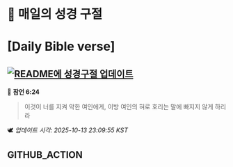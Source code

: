 # 🙏 매일의 성경 구절
# [Daily Bible verse]
## [![README에 성경구절 업데이트](https://github.com/DONGSUKA/first_test/actions/workflows/update-readme-bible.yml/badge.svg)](https://github.com/DONGSUKA/first_test/actions/workflows/update-readme-bible.yml)
<!-- START_BIBLE_VERSE -->
📖 **잠언 6:24**
> 이것이 너를 지켜 악한 여인에게, 이방 여인의 혀로 호리는 말에 빠지지 않게 하리라

🕊️ _업데이트 시각: 2025-10-13 23:09:55 KST_
  <!-- END_BIBLE_VERSE -->
## GITHUB_ACTION
